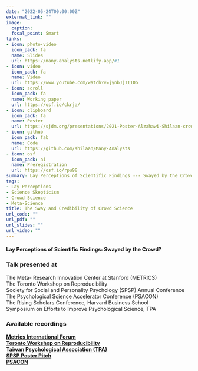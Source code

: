 ```yaml
---
date: "2022-05-24T00:00:00Z"
external_link: ""
image:
  caption: 
  focal_point: Smart
links:
- icon: photo-video
  icon_pack: fa
  name: Slides
  url: https://many-analysts.netlify.app/#1
- icon: video
  icon_pack: fa
  name: Video
  url: https://www.youtube.com/watch?v=jynbJjTI10o
- icon: scroll
  icon_pack: fa
  name: Working paper
  url: https://osf.io/ckrja/
- icon: clipboard
  icon_pack: fa
  name: Poster
  url: https://sjdm.org/presentations/2021-Poster-Alzahawi-Shilaan-crowds-variability-credibility~.pdf
- icon: github
  icon_pack: fab
  name: Code
  url: https://github.com/shilaan/Many-Analysts
- icon: osf
  icon_pack: ai
  name: Preregistration
  url: https://osf.io/rpu98
summary: Lay Perceptions of Scientific Findings --- Swayed by the Crowd?
tags:
- Lay Perceptions
- Science Skepticism
- Crowd Science
- Meta-Science
title: The Sway and Credibility of Crowd Science
url_code: ""
url_pdf: ""
url_slides: ""
url_video: ""
---
```



#### Lay Perceptions of Scientific Findings: Swayed by the Crowd?


### Talk presented at  
<i class="fa fa-check" aria-hidden="true" style="color:#035AA6"></i> 
The Meta- Research Innovation Center at Stanford (METRICS)  
<i class="fa fa-check" aria-hidden="true" style="color:#035AA6"></i> The Toronto Workshop on Reproducibility  
<i class="fa fa-check" aria-hidden="true" style="color:#035AA6"></i> Society for Social and Personality Psychology (SPSP) Annual Conference  
<i class="fa fa-check" aria-hidden="true" style="color:#035AA6"></i> The Psychological Science Accelerator Conference (PSACON)  
<i class="fa fa-check" aria-hidden="true" style="color:#035AA6"></i> The Rising Scholars Conference, Harvard Business School  
<i class="fa fa-check" aria-hidden="true" style="color:#035AA6"></i> Symposium on Efforts to Improve Psychological Science, TPA

### Available recordings  
<i class="fa fa-camera" aria-hidden="true" style="color:#035AA6"></i> [**Metrics International Forum**](https://stanford.zoom.us/rec/share/mLwfo-KvZjCvN01fcozmRp8UjN8d8eN0CmIzoIhnpzL960i6NXP5gynSGeU1cP1P.q5qoJ_KEaB8u9FvL?startTime=1646327040000)  
<i class="fa fa-film" aria-hidden="true" style="color:#035AA6"></i>
[**Toronto Workshop on Reproducibility**](https://www.youtube.com/watch?v=jynbJjTI10o)  
<i class="fa fa-camera-retro" aria-hidden="true" style="color:#035AA6"></i> [**Taiwan Psychological Association (TPA)**](https://stanford.zoom.us/rec/play/9FRF6N_-FIMm4rkUK4MuVWAl4vzcOBENsugJFEJZSD6vtrcW_MD-X3xd6zAbm_wltsKIkHc3XQ5nlFYS.AQ9qjRzo7Dc9V2xp?startTime=1634127778000&_x_zm_rtaid=DCJsVP0gRsqfVJD9N-qxSQ.1643142404846.77bac81f2154d1a25b3dee3e781d0c3a&_x_zm_rhtaid=196)  
<i class="fa fa-headphones" aria-hidden="true" style="color:#035AA6"></i> 
[**SPSP Poster Pitch**](https://stanford.zoom.us/rec/share/mmIh1DF4lE37oI3_1SdmfZkVbtSUSp89xFKKSr_5z0EitC9rMlY-dupXziHCszsY.1rNzL38JsVSnXMmH)  
<i class="fa fa-film" aria-hidden="true" style="color:#035AA6"></i> [**PSACON**](https://www.youtube.com/watch?v=dQkSu5OSS1o)  




